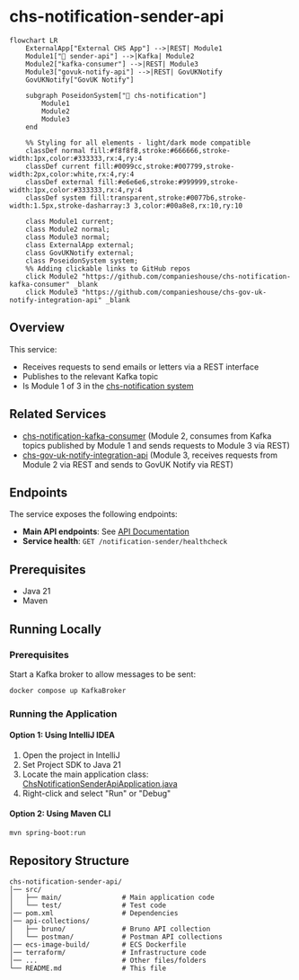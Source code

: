 # chs-notification-sender-api

```mermaid
flowchart LR
    ExternalApp["External CHS App"] -->|REST| Module1
    Module1["📌 sender-api"] -->|Kafka| Module2
    Module2["kafka-consumer"] -->|REST| Module3
    Module3["govuk-notify-api"] -->|REST| GovUKNotify
    GovUKNotify["GovUK Notify"]
    
    subgraph PoseidonSystem["🔱 chs-notification"]
        Module1
        Module2
        Module3
    end
    
    %% Styling for all elements - light/dark mode compatible
    classDef normal fill:#f8f8f8,stroke:#666666,stroke-width:1px,color:#333333,rx:4,ry:4
    classDef current fill:#0099cc,stroke:#007799,stroke-width:2px,color:white,rx:4,ry:4
    classDef external fill:#e6e6e6,stroke:#999999,stroke-width:1px,color:#333333,rx:4,ry:4
    classDef system fill:transparent,stroke:#0077b6,stroke-width:1.5px,stroke-dasharray:3 3,color:#00a8e8,rx:10,ry:10
    
    class Module1 current;
    class Module2 normal;
    class Module3 normal;
    class ExternalApp external;
    class GovUKNotify external;
    class PoseidonSystem system;
    %% Adding clickable links to GitHub repos
    click Module2 "https://github.com/companieshouse/chs-notification-kafka-consumer" _blank
    click Module3 "https://github.com/companieshouse/chs-gov-uk-notify-integration-api" _blank
```

## Overview

This service:
- Receives requests to send emails or letters via a REST interface
- Publishes to the relevant Kafka topic
- Is Module 1 of 3 in the [chs-notification system](https://companieshouse.atlassian.net/wiki/spaces/IDV/pages/5146247171/EMail+Service)

## Related Services

- [chs-notification-kafka-consumer](https://github.com/companieshouse/chs-notification-kafka-consumer) (Module 2, consumes from Kafka topics published by Module 1 and sends requests to Module 3 via REST)
- [chs-gov-uk-notify-integration-api](https://github.com/companieshouse/chs-gov-uk-notify-integration-api) (Module 3, receives requests from Module 2 via REST and sends to GovUK Notify via REST)

## Endpoints

The service exposes the following endpoints:

- **Main API endpoints**: See [API Documentation](https://github.com/companieshouse/private.api.ch.gov.uk-specifications/blob/master/generated_sources/docs/chs-notification-sender-api/README.md)
- **Service health**: `GET /notification-sender/healthcheck`

## Prerequisites

- Java 21
- Maven

## Running Locally

### Prerequisites
Start a Kafka broker to allow messages to be sent:
```bash
docker compose up KafkaBroker
```

### Running the Application

#### Option 1: Using IntelliJ IDEA
1. Open the project in IntelliJ
2. Set Project SDK to Java 21
3. Locate the main application class: [ChsNotificationSenderApiApplication.java](src/main/java/uk/gov/companieshouse/chs/notification/sender/api/ChsNotificationSenderApiApplication.java)
4. Right-click and select "Run" or "Debug"

#### Option 2: Using Maven CLI
```bash
mvn spring-boot:run
```

## Repository Structure

```
chs-notification-sender-api/
│── src/                    
│   ├── main/               # Main application code
│   └── test/               # Test code
│── pom.xml                 # Dependencies
│── api-collections/
│   ├── bruno/              # Bruno API collection
│   └── postman/            # Postman API collections
│── ecs-image-build/        # ECS Dockerfile
│── terraform/              # Infrastructure code
│── ...                     # Other files/folders
└── README.md               # This file
```
